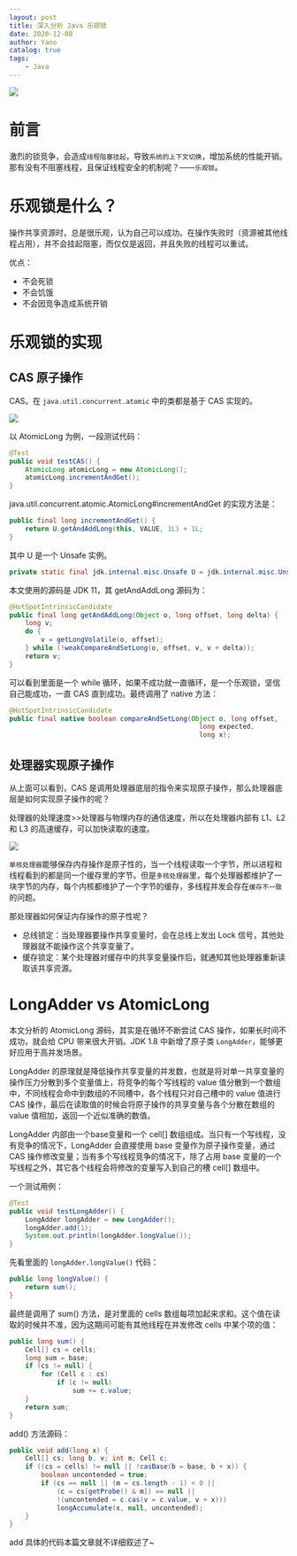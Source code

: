 ```yaml
---
layout: post
title: 深入分析 Java 乐观锁
date: 2020-12-08
author: Yano
catalog: true
tags:
    - Java
---
```


![](http://yano.oss-cn-beijing.aliyuncs.com/2020-12-08-095930.jpg)

# 前言

激烈的锁竞争，会造成`线程阻塞挂起`，导致`系统的上下文切换`，增加系统的性能开销。那有没有不阻塞线程，且保证线程安全的机制呢？——`乐观锁`。

# 乐观锁是什么？

操作共享资源时，总是很乐观，认为自己可以成功。在操作失败时（资源被其他线程占用），并不会挂起阻塞，而仅仅是返回，并且失败的线程可以重试。

优点：
- 不会死锁
- 不会饥饿
- 不会因竞争造成系统开销

# 乐观锁的实现

## CAS 原子操作

CAS。在 `java.util.concurrent.atomic` 中的类都是基于 CAS 实现的。

![](http://yano.oss-cn-beijing.aliyuncs.com/2020-12-08-100536.png)

以 AtomicLong 为例，一段测试代码：

```java
@Test
public void testCAS() {
    AtomicLong atomicLong = new AtomicLong();
    atomicLong.incrementAndGet();
}
```

java.util.concurrent.atomic.AtomicLong#incrementAndGet 的实现方法是：

```java
public final long incrementAndGet() {
    return U.getAndAddLong(this, VALUE, 1L) + 1L;
}
```

其中 U 是一个 Unsafe 实例。

```java
private static final jdk.internal.misc.Unsafe U = jdk.internal.misc.Unsafe.getUnsafe();
```

本文使用的源码是 JDK 11，其 getAndAddLong 源码为：

```java
@HotSpotIntrinsicCandidate
public final long getAndAddLong(Object o, long offset, long delta) {
    long v;
    do {
        v = getLongVolatile(o, offset);
    } while (!weakCompareAndSetLong(o, offset, v, v + delta));
    return v;
}
```

可以看到里面是一个 while 循环，如果不成功就一直循环，是一个乐观锁，坚信自己能成功，一直 CAS 直到成功。最终调用了 native 方法：

```java
@HotSpotIntrinsicCandidate
public final native boolean compareAndSetLong(Object o, long offset,
                                                long expected,
                                                long x);
```

## 处理器实现原子操作

从上面可以看到，CAS 是调用处理器底层的指令来实现原子操作，那么处理器底层是如何实现原子操作的呢？

处理器的处理速度>>处理器与物理内存的通信速度，所以在处理器内部有 L1、L2 和 L3 的高速缓存，可以加快读取的速度。

![](http://yano.oss-cn-beijing.aliyuncs.com/2020-12-09-054558.jpg)

`单核处理器`能够保存内存操作是原子性的，当一个线程读取一个字节，所以进程和线程看到的都是同一个缓存里的字节。但是`多核处理器`里，每个处理器都维护了一块字节的内存，每个内核都维护了一个字节的缓存，多线程并发会存在`缓存不一致`的问题。

那处理器如何保证内存操作的原子性呢？
- 总线锁定：当处理器要操作共享变量时，会在总线上发出 Lock 信号，其他处理器就不能操作这个共享变量了。
- 缓存锁定：某个处理器对缓存中的共享变量操作后，就通知其他处理器重新读取该共享资源。

# LongAdder vs AtomicLong

本文分析的 AtomicLong 源码，其实是在循环不断尝试 CAS 操作，如果长时间不成功，就会给 CPU 带来很大开销。JDK 1.8 中新增了原子类 `LongAdder`，能够更好应用于高并发场景。

LongAdder 的原理就是降低操作共享变量的并发数，也就是将对单一共享变量的操作压力分散到多个变量值上，将竞争的每个写线程的 value 值分散到一个数组中，不同线程会命中到数组的不同槽中，各个线程只对自己槽中的 value 值进行 CAS 操作，最后在读取值的时候会将原子操作的共享变量与各个分散在数组的 value 值相加，返回一个近似准确的数值。

LongAdder 内部由一个base变量和一个 cell[] 数组组成。当只有一个写线程，没有竞争的情况下，LongAdder 会直接使用 base 变量作为原子操作变量，通过 CAS 操作修改变量；当有多个写线程竞争的情况下，除了占用 base 变量的一个写线程之外，其它各个线程会将修改的变量写入到自己的槽 cell[] 数组中。

一个测试用例：

```java
@Test
public void testLongAdder() {
    LongAdder longAdder = new LongAdder();
    longAdder.add(1);
    System.out.println(longAdder.longValue());
}
```

先看里面的 `longAdder.longValue()` 代码：

```java
public long longValue() {
    return sum();
}
```

最终是调用了 sum() 方法，是对里面的 cells 数组每项加起来求和。这个值在读取的时候并不准，因为这期间可能有其他线程在并发修改 cells 中某个项的值：

```java
public long sum() {
    Cell[] cs = cells;
    long sum = base;
    if (cs != null) {
        for (Cell c : cs)
            if (c != null)
                sum += c.value;
    }
    return sum;
}
```

add() 方法源码：

```java
public void add(long x) {
    Cell[] cs; long b, v; int m; Cell c;
    if ((cs = cells) != null || !casBase(b = base, b + x)) {
        boolean uncontended = true;
        if (cs == null || (m = cs.length - 1) < 0 ||
            (c = cs[getProbe() & m]) == null ||
            !(uncontended = c.cas(v = c.value, v + x)))
            longAccumulate(x, null, uncontended);
    }
}
```

add 具体的代码本篇文章就不详细叙述了~
